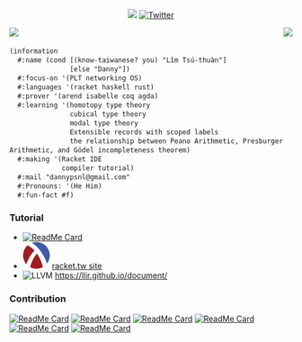 <p align="center">
  <a href="https://github.com/dannypsnl?tab=followers"><img src="https://img.shields.io/github/followers/dannypsnl?style=social"></a>
  <a href="https://twitter.com/dannypsnl"><img src="https://img.shields.io/twitter/follow/dannypsnl?style=social" alt="Twitter"></a>
</p>

<img align="right" src="https://github-readme-stats.vercel.app/api/top-langs/?username=dannypsnl&hide=HTML,css,Go,JavaScript&theme=prussian" />
<img src="https://github-readme-stats.vercel.app/api?username=dannypsnl&show_icons=true&theme=prussian" />

```racket
(information
  #:name (cond [(know-taiwanese? you) "Lîm Tsú-thuàn"]
               [else "Danny"])
  #:focus-on '(PLT networking OS)
  #:languages '(racket haskell rust)
  #:prover '(arend isabelle coq agda)
  #:learning '(homotopy type theory
               cubical type theory
               modal type theory
               Extensible records with scoped labels
               the relationship between Peano Arithmetic, Presburger Arithmetic, and Gödel incompleteness theorem)
  #:making '(Racket IDE
             compiler tutorial)
  #:mail "dannypsnl@gmail.com"
  #:Pronouns: '(He Him)
  #:fun-fact #f)
```

### Tutorial

- [![ReadMe Card](https://github-readme-stats.vercel.app/api/pin/?username=dannypsnl&repo=write-a-programming-language)](https://github.com/dannypsnl/write-a-programming-language)
- ![Racket](https://github.com/spdegabrielle/spdegabrielle/raw/master/racket.svg) [racket.tw site](racket.tw)
- ![LLVM](https://llvm.org/img/DragonSmall.png) https://llir.github.io/document/

### Contribution

[![ReadMe Card](https://github-readme-stats.vercel.app/api/pin/?username=racket-tw&repo=sauron)](https://github.com/racket-tw/sauron)
[![ReadMe Card](https://github-readme-stats.vercel.app/api/pin/?username=dannypsnl&repo=plt-research)](https://github.com/dannypsnl/plt-research)
[![ReadMe Card](https://github-readme-stats.vercel.app/api/pin/?username=dannypsnl&repo=raytracer)](https://github.com/dannypsnl/raytracer)
[![ReadMe Card](https://github-readme-stats.vercel.app/api/pin/?username=llir&repo=llvm)](https://github.com/llir/llvm)
[![ReadMe Card](https://github-readme-stats.vercel.app/api/pin/?username=dannypsnl&repo=template-scribble-pdf)](https://github.com/dannypsnl/template-scribble-pdf)
[![ReadMe Card](https://github-readme-stats.vercel.app/api/pin/?username=racket-tw&repo=cc)](https://github.com/racket-tw/cc)
